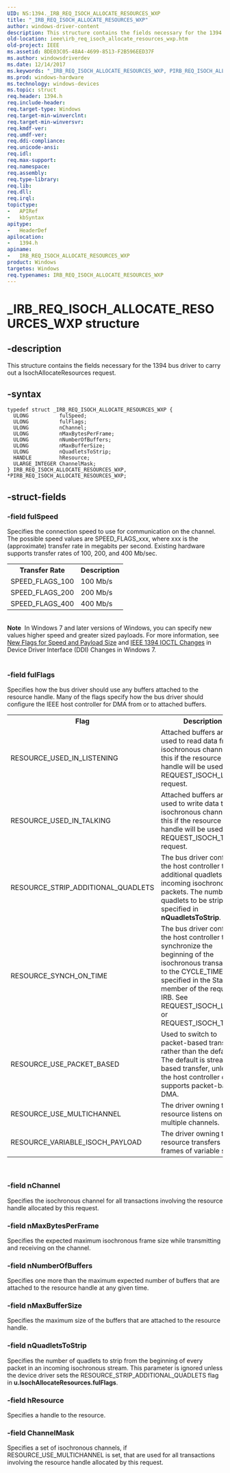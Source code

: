```yaml
---
UID: NS:1394._IRB_REQ_ISOCH_ALLOCATE_RESOURCES_WXP
title: "_IRB_REQ_ISOCH_ALLOCATE_RESOURCES_WXP"
author: windows-driver-content
description: This structure contains the fields necessary for the 1394 bus driver to carry out a IsochAllocateResources request.
old-location: ieee\irb_req_isoch_allocate_resources_wxp.htm
old-project: IEEE
ms.assetid: 8DE03C05-48A4-4699-8513-F2B596EED37F
ms.author: windowsdriverdev
ms.date: 12/14/2017
ms.keywords: "_IRB_REQ_ISOCH_ALLOCATE_RESOURCES_WXP, PIRB_REQ_ISOCH_ALLOCATE_RESOURCES_WXP structure pointer [Buses], IEEE.irb_req_isoch_allocate_resources_wxp, IRB_REQ_ISOCH_ALLOCATE_RESOURCES_WXP structure [Buses], PIRB_REQ_ISOCH_ALLOCATE_RESOURCES_WXP, 1394/IRB_REQ_ISOCH_ALLOCATE_RESOURCES_WXP, IRB_REQ_ISOCH_ALLOCATE_RESOURCES_WXP, IRB_REQ_ISOCH_ALLOCATE_RESOURCES, 1394/PIRB_REQ_ISOCH_ALLOCATE_RESOURCES_WXP"
ms.prod: windows-hardware
ms.technology: windows-devices
ms.topic: struct
req.header: 1394.h
req.include-header: 
req.target-type: Windows
req.target-min-winverclnt: 
req.target-min-winversvr: 
req.kmdf-ver: 
req.umdf-ver: 
req.ddi-compliance: 
req.unicode-ansi: 
req.idl: 
req.max-support: 
req.namespace: 
req.assembly: 
req.type-library: 
req.lib: 
req.dll: 
req.irql: 
topictype:
-	APIRef
-	kbSyntax
apitype:
-	HeaderDef
apilocation:
-	1394.h
apiname:
-	IRB_REQ_ISOCH_ALLOCATE_RESOURCES_WXP
product: Windows
targetos: Windows
req.typenames: IRB_REQ_ISOCH_ALLOCATE_RESOURCES_WXP
---
```


# _IRB_REQ_ISOCH_ALLOCATE_RESOURCES_WXP structure


## -description


This structure contains the fields necessary for the 1394 bus driver to carry out a IsochAllocateResources request.


## -syntax


````
typedef struct _IRB_REQ_ISOCH_ALLOCATE_RESOURCES_WXP {
  ULONG          fulSpeed;
  ULONG          fulFlags;
  ULONG          nChannel;
  ULONG          nMaxBytesPerFrame;
  ULONG          nNumberOfBuffers;
  ULONG          nMaxBufferSize;
  ULONG          nQuadletsToStrip;
  HANDLE         hResource;
  ULARGE_INTEGER ChannelMask;
} IRB_REQ_ISOCH_ALLOCATE_RESOURCES_WXP, *PIRB_REQ_ISOCH_ALLOCATE_RESOURCES_WXP;
````


## -struct-fields




### -field fulSpeed

Specifies the connection speed to use for communication on the channel. The possible speed values are SPEED_FLAGS_xxx, where xxx is the (approximate) transfer rate in megabits per second. Existing hardware supports transfer rates of 100, 200, and 400 Mb/sec.
<table>
<tr>
<th>Transfer Rate</th>
<th>Description</th>
</tr>
<tr>
<td>
SPEED_FLAGS_100

</td>
<td>
100 Mb/s

</td>
</tr>
<tr>
<td>
SPEED_FLAGS_200

</td>
<td>
200 Mb/s

</td>
</tr>
<tr>
<td>
SPEED_FLAGS_400

</td>
<td>
400 Mb/s

</td>
</tr>
</table> 
<div class="alert"><b>Note</b>  In Windows 7 and later versions of Windows, you can specify new values higher speed and  greater sized payloads. For more information, see <a href="https://msdn.microsoft.com/5473C6AC-284C-41B1-AA67-75696BE96C24">New Flags for Speed and Payload Size</a> and <a href="https://msdn.microsoft.com/5473C6AC-284C-41B1-AA67-75696BE96C24">IEEE 1394 IOCTL Changes</a> in Device Driver Interface (DDI) Changes in Windows 7.</div><div> </div>

### -field fulFlags

Specifies how the bus driver should use any buffers attached to the resource handle. Many of the flags specify how the bus driver should configure the IEEE host controller for DMA from or to attached buffers.
<table>
<tr>
<th>Flag</th>
<th>Description</th>
</tr>
<tr>
<td>
 RESOURCE_USED_IN_LISTENING 

</td>
<td>
Attached buffers are used to read data from an  isochronous channel. Set this if the resource handle will be used in a REQUEST_ISOCH_LISTEN request.

</td>
</tr>
<tr>
<td>
RESOURCE_USED_IN_TALKING 

</td>
<td>
Attached buffers are used to write data to an isochronous channel. Set this if the resource handle will be used in a REQUEST_ISOCH_TALK request.

</td>
</tr>
<tr>
<td>
RESOURCE_STRIP_ADDITIONAL_QUADLETS 

</td>
<td>
The bus driver configures the host controller to strip  additional quadlets from incoming isochronous packets. The number of quadlets to be stripped is specified in <b>nQuadletsToStrip</b>.

</td>
</tr>
<tr>
<td>
RESOURCE_SYNCH_ON_TIME

</td>
<td>
The bus driver configures the host controller to synchronize the beginning of the isochronous transaction to the CYCLE_TIME specified in the StartTime member of the request's IRB. See REQUEST_ISOCH_LISTEN or REQUEST_ISOCH_TALK.

</td>
</tr>
<tr>
<td>
RESOURCE_USE_PACKET_BASED

</td>
<td>
Used to switch to packet-based transfer, rather than the default. The default is stream-based transfer, unless the host controller only supports packet-based DMA.

</td>
</tr>
<tr>
<td>
RESOURCE_USE_MULTICHANNEL

</td>
<td>
The driver owning this resource listens on multiple channels. 

</td>
</tr>
<tr>
<td>
RESOURCE_VARIABLE_ISOCH_PAYLOAD

</td>
<td>
The driver owning this resource transfers frames of variable size. 

</td>
</tr>
</table> 


### -field nChannel

Specifies the isochronous channel for all transactions involving the resource handle allocated by this request.


### -field nMaxBytesPerFrame

Specifies the expected maximum isochronous frame size while transmitting and receiving on the channel.


### -field nNumberOfBuffers

Specifies one more than the maximum expected number of buffers that are attached to the resource handle at any given time. 


### -field nMaxBufferSize

Specifies the maximum size of the buffers that are attached to the resource handle.


### -field nQuadletsToStrip

Specifies the number of quadlets to strip from the beginning of every packet in an incoming isochronous stream. This parameter is ignored unless the device driver sets the  RESOURCE_STRIP_ADDITIONAL_QUADLETS flag in <b>u.IsochAllocateResources.fulFlags</b>.


### -field hResource

Specifies a handle to the resource.


### -field ChannelMask

Specifies a set of isochronous channels, if RESOURCE_USE_MULTICHANNEL is set, that are used for all transactions involving the resource handle allocated by this request.

